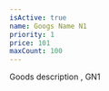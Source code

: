```yaml
---
isActive: true
name: Googs Name N1
priority: 1
price: 101
maxCount: 100
---
```


Goods description , GN1
